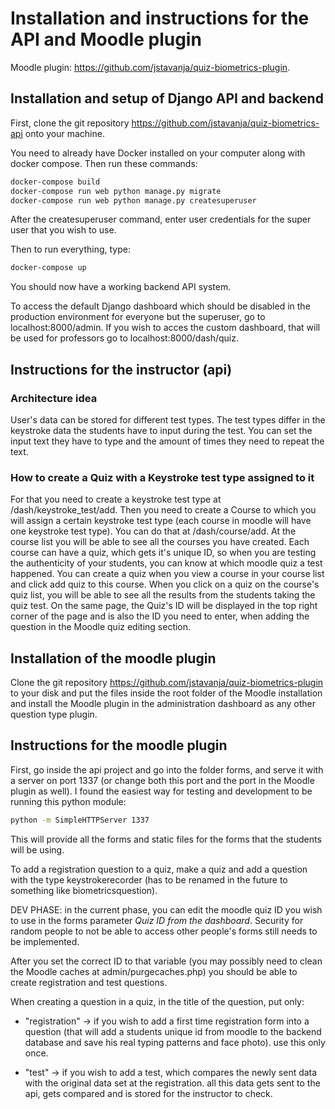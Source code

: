 # Installation and instructions for the API and Moodle plugin

Moodle plugin: https://github.com/jstavanja/quiz-biometrics-plugin.

## Installation and setup of Django API and backend
First, clone the git repository https://github.com/jstavanja/quiz-biometrics-api onto your machine.

You need to already have Docker installed on your computer along with docker compose.
Then run these commands:

```bash
docker-compose build
docker-compose run web python manage.py migrate
docker-compose run web python manage.py createsuperuser
```
After the createsuperuser command, enter user credentials for the super user that you wish to use.

Then to run everything, type:
```bash
docker-compose up
```

You should now have a working backend API system.

To access the default Django dashboard which should be disabled in the production environment for everyone but the superuser, go to localhost:8000/admin. If you wish to acces the custom dashboard, that will be used for professors go to localhost:8000/dash/quiz.

## Instructions for the instructor (api)

### Architecture idea
User's data can be stored for different test types. The test types differ in the keystroke data the students have to input during the test. You can set the input text they have to type and the amount of times they need to repeat the text.

### How to create a Quiz with a Keystroke test type assigned to it
For that you need to create a keystroke test type at /dash/keystroke_test/add. Then you need to create a Course to which you will assign a certain keystroke test type (each course in moodle will have one keystroke test type). You can do that at /dash/course/add. At the course list you will be able to see all the courses you have created. Each course can have a quiz, which gets it's unique ID, so when you are testing the authenticity of your students, you can know at which moodle quiz a test happened. You can create a quiz when you view a course in your course list and click add quiz to this course. When you click on a quiz on the course's quiz list, you will be able to see all the results from the students taking the quiz test. On the same page, the Quiz's ID will be displayed in the top right corner of the page and is also the ID you need to enter, when adding the question in the Moodle quiz editing section.

## Installation of the moodle plugin
Clone the git repository https://github.com/jstavanja/quiz-biometrics-plugin to your disk and put the files inside the root folder of the Moodle installation and install the Moodle plugin in the administration dashboard as any other question type plugin.

## Instructions for the moodle plugin
First, go inside the api project and go into the folder forms, and serve it with a server on port 1337 (or change both this port and the port in the Moodle plugin as well). I found the easiest way for testing and development to be running this python module:
```bash
python -m SimpleHTTPServer 1337
```
This will provide all the forms and static files for the forms that the students will be using.

To add a registration question to a quiz, make a quiz and add a question with the type keystrokerecorder (has to be renamed in the future to something like biometricsquestion).

DEV PHASE: in the current phase, you can edit the moodle quiz ID you wish to use in the forms parameter *Quiz ID from the dashboard*. Security for random people to not be able to access other people's forms still needs to be implemented.

After you set the correct ID to that variable (you may possibly need to clean the Moodle caches at admin/purgecaches.php) you should be able to create registration and test questions.

When creating a question in a quiz, in the title of the question, put only:
  - "registration" -> if you wish to add a first time registration form into a question (that will add a students unique id from moodle to the backend database and save his real typing patterns and face photo). use this only once.

  - "test" -> if you wish to add a test, which compares the newly sent data with the original data set at the registration. all this data gets sent to the api, gets compared and is stored for the instructor to check.
